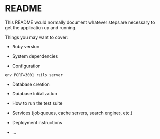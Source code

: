# README

This README would normally document whatever steps are necessary to get the
application up and running.

Things you may want to cover:

* Ruby version

* System dependencies

* Configuration
```
env PORT=3001 rails server
```

* Database creation

* Database initialization

* How to run the test suite

* Services (job queues, cache servers, search engines, etc.)

* Deployment instructions

* ...
